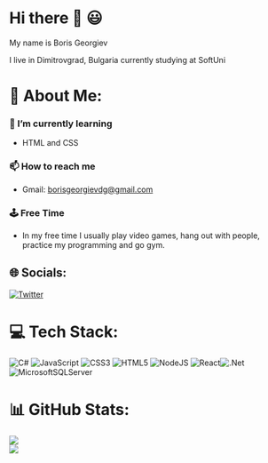 # Hi there :wave: :smiley:
My name is Boris Georgiev

I live in Dimitrovgrad, Bulgaria currently studying at SoftUni

# 💫 About Me:
### 🌱 I’m currently learning
- HTML and CSS
### 📫 How to reach me
- Gmail: borisgeorgievdg@gmail.com
### 🕹️ Free Time 
- In my free time I usually play video games, hang out with people, practice my programming and go gym.


## 🌐 Socials:
[![Twitter](https://img.shields.io/badge/Twitter-%231DA1F2.svg?logo=Twitter&logoColor=white)](https://twitter.com/Borko_biqcha) 

# 💻 Tech Stack:
![C#](https://img.shields.io/badge/c%23-%23239120.svg?style=for-the-badge&logo=c-sharp&logoColor=white) ![JavaScript](https://img.shields.io/badge/javascript-%23323330.svg?style=for-the-badge&logo=javascript&logoColor=%23F7DF1E) ![CSS3](https://img.shields.io/badge/css3-%231572B6.svg?style=for-the-badge&logo=css3&logoColor=white) ![HTML5](https://img.shields.io/badge/html5-%23E34F26.svg?style=for-the-badge&logo=html5&logoColor=white) ![NodeJS](https://img.shields.io/badge/node.js-6DA55F?style=for-the-badge&logo=node.js&logoColor=white) ![React](https://img.shields.io/badge/react-%2320232a.svg?style=for-the-badge&logo=react&logoColor=%2361DAFB)![.Net](https://img.shields.io/badge/.NET-5C2D91?style=for-the-badge&logo=.net&logoColor=white) ![MicrosoftSQLServer](https://img.shields.io/badge/Microsoft%20SQL%20Sever-CC2927?style=for-the-badge&logo=microsoft%20sql%20server&logoColor=white)

# 📊 GitHub Stats:
![](https://github-readme-stats.vercel.app/api?username=boril4o&theme=omni&hide_border=false&include_all_commits=true&count_private=true)<br>
![](https://github-readme-stats.vercel.app/api/top-langs/?username=boril4o&theme=omni&hide_border=false&include_all_commits=true&count_private=true&layout=compact)
